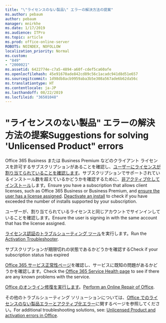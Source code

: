 ```yaml
---
title: "\"ライセンスのない製品\" エラーの解決方法の提案"
ms.author: pebaum
author: pebaum
manager: mnirkhe
ms.date: 1/17/2019
ms.audience: ITPro
ms.topic: article
ms.prod: office-online-server
ROBOTS: NOINDEX, NOFOLLOW
localization_priority: Normal
ms.custom:
- "849"
- "2000021"
ms.assetid: 6422774e-c7a5-4894-a60f-cdef5ca60afe
ms.openlocfilehash: 45e91670ade842cd89c56c1acadc941d8d51e657
ms.sourcegitcommit: 1d98db8acb9959aba3b5e308a567ade6b62da56c
ms.translationtype: HT
ms.contentlocale: ja-JP
ms.lasthandoff: 08/22/2019
ms.locfileid: "36501048"
---
```

# <a name="suggestions-for-solving-unlicensed-product-errors"></a><span data-ttu-id="c2e3f-102">"ライセンスのない製品" エラーの解決方法の提案</span><span class="sxs-lookup"><span data-stu-id="c2e3f-102">Suggestions for solving 'Unlicensed Product" errors</span></span>

<span data-ttu-id="c2e3f-p101">Office 365 Business または Business Premium などのクライアント ライセンスを許可するサブスクリプションがあることを確認し、[ユーザーにライセンスが割り当てられていることを確認します](https://support.office.com/article/997596B5-4173-4627-B915-36ABAC6786DC?wt.mc_id=Alchemy_ClientDIA)。サブスクリプションでサポートされているインストール数を超えているかどうかを確認するために、[非アクティブ化してインストール](https://support.office.com/article/9b497c85-d0a4-4735-80fa-d3565bc05bd1?wt.mc_id=Alchemy_ClientDIA)します。</span><span class="sxs-lookup"><span data-stu-id="c2e3f-p101">Ensure you have a subscription that allows client licenses, such as Office 365 Business or Business Premium, and [ensure the user has a license assigned](https://support.office.com/article/997596B5-4173-4627-B915-36ABAC6786DC?wt.mc_id=Alchemy_ClientDIA). [Deactivate an install](https://support.office.com/article/9b497c85-d0a4-4735-80fa-d3565bc05bd1?wt.mc_id=Alchemy_ClientDIA) to check if you have exceeded the number of installs supported by your subscription.</span></span>
  
<span data-ttu-id="c2e3f-105">ユーザーが、割り当てられているライセンスと同じアカウントでサインインしていることを確認します。</span><span class="sxs-lookup"><span data-stu-id="c2e3f-105">Ensure the user is signing in with the same account that has the license assigned.</span></span>
  
<span data-ttu-id="c2e3f-106">[ライセンス認証のトラブルシューティング ツール](https://aka.ms/SARA-OfficeActivation-Alchemy)を実行します。</span><span class="sxs-lookup"><span data-stu-id="c2e3f-106">Run the [Activation Troubleshooter](https://aka.ms/SARA-OfficeActivation-Alchemy).</span></span>
  
<span data-ttu-id="c2e3f-107">サブスクリプションが期限切れの状態であるかどうかを確認する</span><span class="sxs-lookup"><span data-stu-id="c2e3f-107">Check if your subscription status has expired</span></span>
  
<span data-ttu-id="c2e3f-108">[Office 365 サービス正常性ページ](https://docs.microsoft.com/office365/enterprise/view-service-health)を確認し、サービスに既知の問題があるかどうかを確認します。</span><span class="sxs-lookup"><span data-stu-id="c2e3f-108">Check the [Office 365 Service Health page](https://docs.microsoft.com/office365/enterprise/view-service-health) to see if there are any known problems with the service.</span></span>
  
<span data-ttu-id="c2e3f-109">[Office のオンライン修復を実行します](https://support.office.com/Article/7821d4b6-7c1d-4205-aa0e-a6b40c5bb88b?wt.mc_id=Alchemy_ClientDIA)。</span><span class="sxs-lookup"><span data-stu-id="c2e3f-109">[Perform an Online Repair of Office](https://support.office.com/Article/7821d4b6-7c1d-4205-aa0e-a6b40c5bb88b?wt.mc_id=Alchemy_ClientDIA).</span></span>
  
<span data-ttu-id="c2e3f-110">その他のトラブルシューティング ソリューションについては、[Office でのライセンスのない製品エラーとアクティブ化エラー](https://support.office.com/Article/0d23d3c0-c19c-4b2f-9845-5344fedc4380?wt.mc_id=Alchemy_ClientDIA)に関するページを参照してください。</span><span class="sxs-lookup"><span data-stu-id="c2e3f-110">For additional troubleshooting solutions, see: [Unlicensed Product and activation errors in Office](https://support.office.com/Article/0d23d3c0-c19c-4b2f-9845-5344fedc4380?wt.mc_id=Alchemy_ClientDIA).</span></span>
  